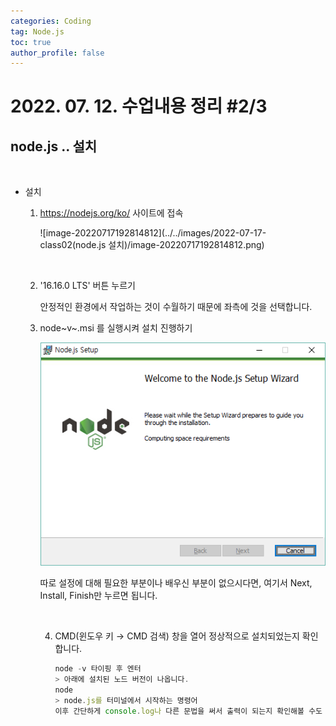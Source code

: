 ```yaml
---
categories: Coding	
tag: Node.js
toc: true
author_profile: false
---
```




# 2022. 07. 12. 수업내용 정리 #2/3

## node.js .. 설치

<br>

* 설치

  1. https://nodejs.org/ko/ 사이트에 접속

     ![image-20220717192814812](../../images/2022-07-17-class02(node.js 설치)/image-20220717192814812.png)

     <br>

  2. '16.16.0 LTS' 버튼 누르기

     안정적인 환경에서 작업하는 것이 수월하기 때문에 좌측에 것을 선택합니다.<br>

  3. node~v~.msi 를 실행시켜 설치 진행하기

     <img src="../../images/2022-07-17-class02(node.js 설치)/node예시.png" alt="node예시" style="zoom:150%;" />

     따로 설정에 대해 필요한 부분이나 배우신 부분이 없으시다면, 여기서 Next, Install, Finish만 누르면 됩니다.

     <br>

     4. CMD(윈도우 키 → CMD 검색) 창을 열어 정상적으로 설치되었는지 확인합니다.

        ```javascript
        node -v 타이핑 후 엔터
        > 아래에 설치된 노드 버전이 나옵니다. 
        node 
        > node.js를 터미널에서 시작하는 명령어
        이후 간단하게 console.log나 다른 문법을 써서 출력이 되는지 확인해볼 수도 있습니다. 
        ```

        

     

     

  